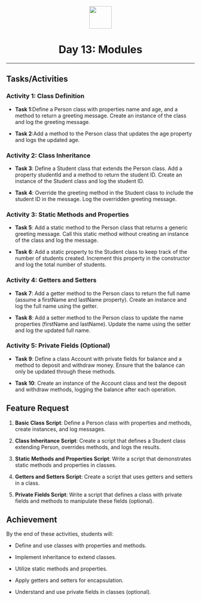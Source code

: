 <div align="center">
  <img height="60" src="https://img.icons8.com/color/344/javascript.png">
  <h1>Day 13: Modules</h1>
</div>

---

## Tasks/Activities

### Activity 1: Class Definition

- **Task 1**:Define a Person class with properties name and age, and a method to return a greeting message. Create an instance of the class and log the greeting message.

- **Task 2**:Add a method to the Person class that updates the age property and logs the updated age.

### Activity 2: Class Inheritance

- **Task 3**: Define a Student class that extends the Person class. Add a property studentId and a method to return the student ID. Create an instance of the Student class and log the student ID.

- **Task 4**: Override the greeting method in the Student class to include the student ID in the message. Log the overridden greeting message.

### Activity 3: Static Methods and Properties

- **Task 5**: Add a static method to the Person class that returns a generic greeting message. Call this static method without creating an instance of the class and log the message.

- **Task 6**: Add a static property to the Student class to keep track of the number of students created. Increment this property in the constructor and log the total number of students.

### Activity 4: Getters and Setters

- **Task 7**: Add a getter method to the Person class to return the full name (assume a firstName and lastName property). Create an instance and log the full name using the getter.

- **Task 8**: Add a setter method to the Person class to update the name properties (firstName and lastName). Update the name using the setter and log the updated full name.

### Activity 5: Private Fields (Optional)

- **Task 9**: Define a class Account with private fields for balance and a method to deposit and withdraw money. Ensure that the balance can only be updated through these methods.

- **Task 10**: Create an instance of the Account class and test the deposit and withdraw methods, logging the balance after each operation.

## Feature Request

1. **Basic Class Script**: Define a Person class with properties and methods, create instances, and log messages.

2. **Class Inheritance Script**: Create a script that defines a Student class extending Person, overrides methods, and logs the results.

3. **Static Methods and Properties Script**: Write a script that demonstrates static methods and properties in classes.

4. **Getters and Setters Script**: Create a script that uses getters and setters in a class.

5. **Private Fields Script**: Write a script that defines a class with private fields and methods to manipulate these fields (optional).

## Achievement

By the end of these activities, students will:

- Define and use classes with properties and methods.

- Implement inheritance to extend classes.

- Utilize static methods and properties.

- Apply getters and setters for encapsulation.

- Understand and use private fields in classes (optional).
